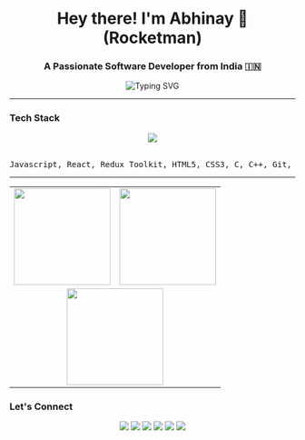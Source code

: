 <h1 align="center">Hey there! I'm Abhinay 🚀 (Rocketman)</h1>
<h3 align="center">A Passionate Software Developer from India 🇮🇳</h3>

<p align="center">
  <img src="https://readme-typing-svg.herokuapp.com?font=Fira+Code&pause=400&center=true&vCenter=true&width=435&lines=Frontend+Fanatic+👨‍💻;Code.+Pray.+Repeat.+✝️;React-ing+to+Everything+⚛️;Debugger+by+day%2C+Dreamer+by+night+🌙" alt="Typing SVG" />
</p>

---
###  Tech Stack

<div align="center">
  <img src="https://skillicons.dev/icons?i=js,react,redux,html,css,c,cpp,git,github,tailwind,vercel,ts" />
  <br/><br/>
  <pre>Javascript, React, Redux Toolkit, HTML5, CSS3, C, C++, Git, Github, Tailwind, Vercel, Typescript</pre>
</div>

---

<div align="center">
  <table>
    <tr>
      <td>
        <img src="https://github-readme-stats.vercel.app/api?username=RocketMan05-2002&show_icons=true&theme=tokyonight&include_all_commits=true&count_private=true" height="170" />
      </td>
      <td>
        <img src="https://streak-stats.demolab.com?user=RocketMan05-2002&locale=en&mode=daily&theme=dracula&hide_border=false&border_radius=5" height="170" />
      </td>
    </tr>
    <tr>
      <td colspan="2" align="center">
        <img src="https://github-readme-stats.vercel.app/api/top-langs/?username=RocketMan05-2002&layout=compact&theme=tokyonight" height="170" />
      </td>
    </tr>
  </table>
</div>

### Let's Connect

<p align="center">
  <a href="#"><img src="https://img.shields.io/badge/Youtube-%23FF0000.svg?style=for-the-badge&logo=youtube&logoColor=white" /></a>
  <a href="https://www.instagram.com/abhinay_shambharkar/"><img src="https://img.shields.io/badge/Instagram-%23E4405F.svg?style=for-the-badge&logo=instagram&logoColor=white" /></a>
  <a href="#"><img src="https://img.shields.io/badge/Twitch-%239146FF.svg?style=for-the-badge&logo=twitch&logoColor=white" /></a>
  <a href="https://discordapp.com/users/700730436640571442"><img src="https://img.shields.io/badge/Discord-%237289DA.svg?style=for-the-badge&logo=discord&logoColor=white" /></a>
  <a href="#"><img src="https://img.shields.io/badge/Gmail-%23D14836.svg?style=for-the-badge&logo=gmail&logoColor=white" /></a>
  <a href="https://www.linkedin.com/in/abhinay-shambharkar-813666193/"><img src="https://img.shields.io/badge/LinkedIn-%230077B5.svg?style=for-the-badge&logo=linkedin&logoColor=white" /></a>
</p>
